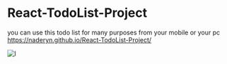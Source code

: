 # React-TodoList-Project
you can use this todo list for many purposes from your mobile or your pc
 https://naderyn.github.io/React-TodoList-Project/

![l](https://1.bp.blogspot.com/-i78iKr_P9Pk/X9ohjXyc5eI/AAAAAAAAA_4/8UauxZaOgUshGK7MXwW1gZqts7Zrf_AewCLcBGAsYHQ/s1280/Todo%2BList%2BApp%2Busing%2BHTML%2BCSS%2B%2526%2BJavaScript.webp)

